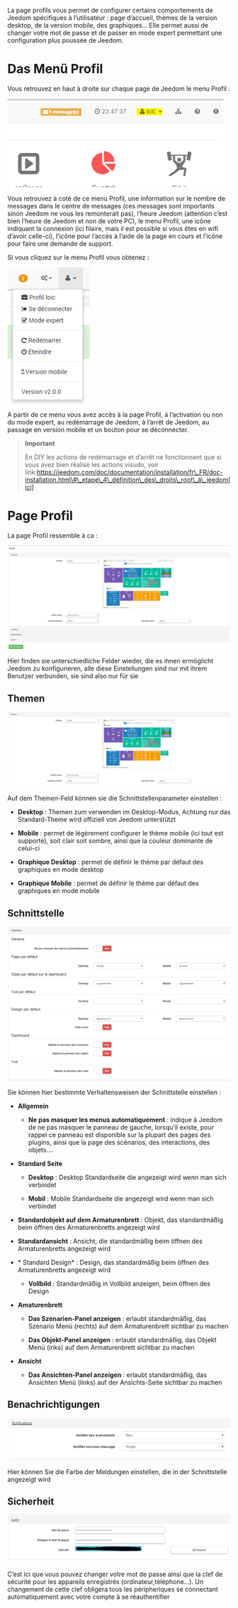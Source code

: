 La page profils vous permet de configurer certains comportements de Jeedom spécifiques à l’utilisateur : page d’accueil, thèmes de la version desktop, de la version mobile, des graphiques… Elle permet aussi de changer votre mot de passe et de passer en mode expert permettant une configuration plus poussée de Jeedom.

Das Menü Profil
===============

Vous retrouvez en haut à droite sur chaque page de Jeedom le menu Profil :

![](../images/profils1.png)

Vous retrouvez à coté de ce menu Profil, une information sur le nombre de messages dans le centre de messages (ces messages sont importants sinon Jeedom ne vous les remonterait pas), l’heure Jeedom (attention c’est bien l’heure de Jeedom et non de votre PC), le menu Profil, une icône indiquant la connexion (ici filaire, mais il est possible si vous êtes en wifi d’avoir celle-ci), l’icône pour l’accès à l’aide de la page en cours et l’icône pour faire une demande de support.

Si vous cliquez sur le menu Profil vous obtenez :

![](../images/profils2.png)

A partir de ce menu vous avez accès à la page Profil, à l’activation ou non du mode expert, au redémarrage de Jeedom, à l’arrêt de Jeedom, au passage en version mobile et un bouton pour se déconnecter.

> **Important**
>
> En DIY les actions de redémarrage et d’arrêt ne fonctionnent que si vous avez bien réalisé les actions visudo, voir link:https://jeedom.com/doc/documentation/installation/fr\_FR/doc-installation.html\#\_etape\_4\_définition\_des\_droits\_root\_à\_jeedom[ici]

Page Profil
===========

La page Profil ressemble à ca :

![](../images/profils3.png)

Hier finden sie unterschiedliche Felder wieder, die es ihnen ermöglicht Jeedom zu konfigurieren, alle diese Einstellungen sind nur mit ihrem Benutzer verbunden, sie sind also nur für sie

Themen
------

![](../images/profils4.png)

Auf dem Themen-Feld können sie die Schnittstellenparameter einstellen :

-   **Desktop** : Themen zum verwenden im Desktop-Modus, Achtung nur das Standard-Theme wird offiziell von Jeedom unterstützt

-   **Mobile** : permet de légèrement configurer le thème mobile (ici tout est supporté), soit clair soit sombre, ainsi que la couleur dominante de celui-ci

-   **Graphique Desktop** : permet de définir le thème par défaut des graphiques en mode desktop

-   **Graphique Mobile** : permet de définir le thème par défaut des graphiques en mode mobile

Schnittstelle
-------------

![](../images/profils5.png)

Sie können hier bestimmte Verhaltensweisen der Schnittstelle einstellen :

-   **Allgemein**

    -   **Ne pas masquer les menus automatiquement** : indique à Jeedom de ne pas masquer le panneau de gauche, lorsqu’il existe, pour rappel ce panneau est disponible sur la plupart des pages des plugins, ainsi que la page des scénarios, des interactions, des objets….

-   **Standard Seite**

    -   **Desktop** : Desktop Standardseite die angezeigt wird wenn man sich verbindet

    -   **Mobil** : Mobile Standardseite die angezeigt wird wenn man sich verbindet

-   **Standardobjekt auf dem Armaturenbrett** : Objekt, das standardmäßig beim öffnen des Armaturenbretts angezeigt wird

-   **Standardansicht** : Ansicht, die standardmäßig beim öffnen des Armaturenbretts angezeigt wird

-   \* Standard Design\* : Design, das standardmäßig beim öffnen des Armaturenbretts angezeigt wird

    -   **Vollbild** : Standardmäßig in Vollbild anzeigen, beim öffnen des Design

-   **Amaturenbrett**

    -   **Das Szenarien-Panel anzeigen** : erlaubt standardmäßig, das Szenario Menü (rechts) auf dem Armaturenbrett sichtbar zu machen

    -   **Das Objekt-Panel anzeigen** : erlaubt standardmäßig, das Objekt Menü (inks) auf dem Armaturenbrett sichtbar zu machen

-   **Ansicht**

    -   **Das Ansichten-Panel anzeigen** : erlaubt standardmäßig, das Ansichten Menü (links) auf der Ansichts-Seite sichtbar zu machen

Benachrichtigungen
------------------

![](../images/profils6.png)

Hier können Sie die Farbe der Meldungen einstellen, die in der Schnittstelle angezeigt wird

Sicherheit
----------

![](../images/profils7.png)

C’est ici que vous pouvez changer votre mot de passe ainsi que la clef de sécurité pour les appareils enregistrés (ordinateur,téléphone…). Un changement de cette clef obligera tous les péripheriques se connectant automatiquement avec votre compte à se réauthentifier


